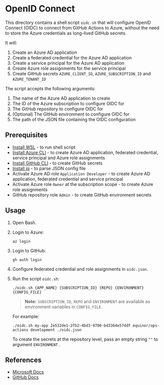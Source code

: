 # OpenID Connect

This directory contains a shell script `oidc.sh` that will configure OpenID Connect (OIDC) to connect from GitHub Actions to Azure, without the need to store the Azure credentials as long-lived GitHub secrets.

It will:

1. Create an Azure AD application
1. Create a federated credential for the Azure AD application
1. Create a service principal for the Azure AD application
1. Create Azure role assignments for the service principal
1. Create GitHub secrets `AZURE_CLIENT_ID`, `AZURE_SUBSCRIPTION_ID` and `AZURE_TENANT_ID`

The script accepts the following arguments:

1. The name of the Azure AD application to create
1. The ID of the Azure subscription to configure OIDC for
1. The GitHub repository to configure OIDC for
1. (Optional) The GitHub environment to configure OIDC for
1. The path of the JSON file containing the OIDC configuration

## Prerequisites

- [Install WSL](https://learn.microsoft.com/en-us/windows/wsl/install) - to run shell script
- [Install Azure CLI](https://docs.microsoft.com/en-us/cli/azure/install-azure-cli) - to create Azure AD application, federated credential, service principal and Azure role assignments
- [Install GitHub CLI](https://cli.github.com) - to create GitHub secrets
- [Install jq](https://stedolan.github.io/jq/download/) - to parse JSON config file
- Activate Azure AD role `Application Developer` - to create Azure AD application, federated credential and service principal
- Activate Azure role `Owner` at the subscription scope - to create Azure role assignments
- GitHub repository role `Admin` - to create GitHub environment secrets

## Usage

1. Open Bash.

1. Login to Azure:

    ```console
    az login
    ```

1. Login to GitHub:

    ```console
    gh auth login
    ```

1. Configure federated credential and role assignments in `oidc.json`.

1. Run the script `oidc.sh`:

    ```console
    ./oidc.sh {APP_NAME} {SUBSCRIPTION_ID} {REPO} {ENVIRONMENT} {CONFIG_FILE}
    ```

    > **Note:** `SUBSCRIPTION_ID`, `REPO` and `ENVIRONMENT` are available as environment variables in `CONFIG_FILE`.

    For example:

    ```console
    ./oidc.sh my-app 2e532de1-2fb2-4bd3-9700-bd3364e57ddf equinor/ops-actions development ./oidc.json
    ```

    To create the secrets at the repository level, pass an empty string `""` to argument `ENVIRONMENT` .

## References

- [Microsoft Docs](https://docs.microsoft.com/en-us/azure/developer/github/connect-from-azure)
- [GitHub Docs](https://docs.github.com/en/actions/deployment/security-hardening-your-deployments/configuring-openid-connect-in-azure)
